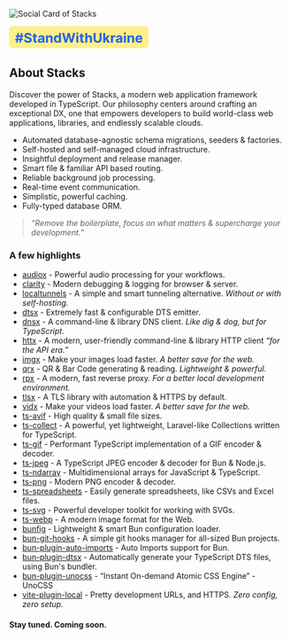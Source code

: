 ![Social Card of Stacks](https://github.com/stacksjs/stacks/blob/fe50d79671e068df15333971d13c982721d2b2f3/public/images/logos/social.jpg?raw=true)

[![Stand With Ukraine](https://raw.githubusercontent.com/vshymanskyy/StandWithUkraine/main/badges/StandWithUkraine.svg)](https://stand-with-ukraine.pp.ua)

## About Stacks

Discover the power of Stacks, a modern web application framework developed in TypeScript. Our philosophy centers around crafting an exceptional DX, one that empowers developers to build world-class web applications, libraries, and endlessly scalable clouds.

- Automated database-agnostic schema migrations, seeders & factories.
- Self-hosted and self-managed cloud infrastructure.
- Insightful deployment and release manager.
- Smart file & familiar API based routing.
- Reliable background job processing.
- Real-time event communication.
- Simplistic, powerful caching.
- Fully-typed database ORM.

> _“Remove the boilerplate, focus on what matters & supercharge your development.”_

### A few highlights

- [audiox](https://github.com/stacksjs/audiox) - Powerful audio processing for your workflows.
- [clarity](https://github.com/stacksjs/clarity) - Modern debugging & logging for browser & server.
- [localtunnels](https://github.com/stacksjs/localtunnels) - A simple and smart tunneling alternative. _Without or with self-hosting._
- [dtsx](https://github.com/stacksjs/dtsx) - Extremely fast & configurable DTS emitter.
- [dnsx](https://github.com/stacksjs/dnsx) - A command-line & library DNS client. _Like dig & dog, but for TypeScript._
- [httx](https://github.com/stacksjs/httx) - A modern, user-friendly command-line & library HTTP client _“for the API era.”_
- [imgx](https://github.com/stacksjs/imgx) - Make your images load faster. _A better save for the web._
- [qrx](https://github.com/stacksjs/qrx) - QR & Bar Code generating & reading. _Lightweight & powerful._
- [rpx](https://github.com/stacksjs/rpx) - A modern, fast reverse proxy. _For a better local development environment._
- [tlsx](https://github.com/stacksjs/tlsx) - A TLS library with automation & HTTPS by default.
- [vidx](https://github.com/stacksjs/vidx) - Make your videos load faster. _A better save for the web._
- [ts-avif](https://github.com/stacksjs/ts-avif) - High quality & small file sizes.
- [ts-collect](https://github.com/stacksjs/ts-collect) - A powerful, yet lightweight, Laravel-like Collections written for TypeScript.
- [ts-gif](https://github.com/stacksjs/ts-gif) - Performant TypeScript implementation of a GIF encoder & decoder.
- [ts-jpeg](https://github.com/stacksjs/ts-jpeg) - A TypeScript JPEG encoder & decoder for Bun & Node.js.
- [ts-ndarray](https://github.com/stacksjs/ts-ndarray) - Multidimensional arrays for JavaScript & TypeScript.
- [ts-png](https://github.com/stacksjs/ts-png) - Modern PNG encoder & decoder.
- [ts-spreadsheets](https://github.com/stacksjs/ts-spreadsheets) - Easily generate spreadsheets, like CSVs and Excel files.
- [ts-svg](https://github.com/stacksjs/ts-svg) - Powerful developer toolkit for working with SVGs.
- [ts-webp](https://github.com/stacksjs/ts-webp) - A modern image format for the Web.
- [bunfig](https://github.com/stacksjs/bunfig) - Lightweight & smart Bun configuration loader.
- [bun-git-hooks](https://github.com/stacksjs/bun-git-hooks) - A simple git hooks manager for all-sized Bun projects.
- [bun-plugin-auto-imports](https://github.com/stacksjs/bun-plugin-auto-imports) - Auto Imports support for Bun.
- [bun-plugin-dtsx](https://github.com/stacksjs/bun-plugin-dtsx) - Automatically generate your TypeScript DTS files, using Bun's bundler.
- [bun-plugin-unocss](https://github.com/stacksjs/bun-plugin-unocss) - “Instant On-demand Atomic CSS Engine” - UnoCSS
- [vite-plugin-local](https://github.com/stacksjs/vite-plugin-local) - Pretty development URLs, and HTTPS. _Zero config, zero setup._


#### Stay tuned. Coming soon.
